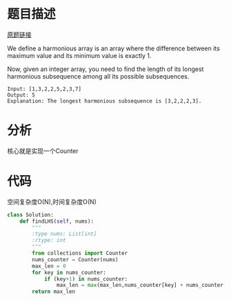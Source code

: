 
# 题目描述
[原题链接](https://leetcode.com/problems/longest-harmonious-subsequence/)

We define a harmonious array is an array where the difference between its maximum value and its minimum value is exactly 1.

Now, given an integer array, you need to find the length of its longest harmonious subsequence among all its possible subsequences.

```
Input: [1,3,2,2,5,2,3,7]
Output: 5
Explanation: The longest harmonious subsequence is [3,2,2,2,3].
```

<!--more-->

# 分析
核心就是实现一个Counter

# 代码
空间复杂度O(N),时间复杂度O(N)
```Python
class Solution:
    def findLHS(self, nums):
        """
        :type nums: List[int]
        :rtype: int
        """
        from collections import Counter
        nums_counter = Counter(nums)
        max_len = 0
        for key in nums_counter:
            if (key+1) in nums_counter:
                max_len = max(max_len,nums_counter[key] + nums_counter[key+1])
        return max_len
```
            